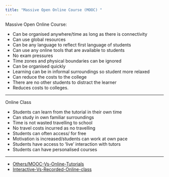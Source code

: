 ```yaml
---
title: "Massive Open Online Course (MOOC) "
--- 
```

Massive Open Online Course:

- Can be organised anywhere/time as long as there is connectivity 
- Can use global resources 
- Can be any language to reflect first language of students 
- Can use any online tools that are available to students
 - No exam pressures 
- Time zones and physical boundaries can be ignored
-  Can be organised quickly
- Learning can be in informal surroundings so student more relaxed 
- Can reduce the costs to the college 
- There are no other students to distract the learner 
- Reduces costs to colleges.
 
---

Online Class
- Students can learn from the tutorial in their own time
- Can study in own familiar surroundings
- Time is not wasted travelling to school
- No travel costs incurred as no travelling
- Students can often access/ for free
- Motivation is increased/students can work at own pace
- Students have access to ‘live’ interaction with tutors
- Students can have personalised courses

---
- [Others/MOOC-Vs-Online-Tutorials](Others/MOOC-Vs-Online-Tutorials.md)
- [Interactive-Vs-Recorded-Online-class](Others/Interactive-Vs-Recorded-Online-class.md)